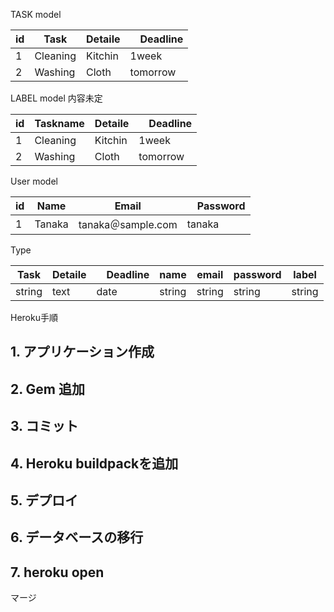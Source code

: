 TASK model

| id |  Task |  Detaile |　Deadline |
| ---- |----| ---- | ----|
|  1  |  Cleaning |  Kitchin  |  1week  |
|  2  |  Washing  |  Cloth  |  tomorrow |

LABEL model 内容未定

|  id  | Taskname  |  Detaile |　Deadline |
| ---- | ----| ----| ---- |
|  1  |  Cleaning |  Kitchin  |  1week  |
|  2  |  Washing  |  Cloth  |  tomorrow |

 User model

|  id  |  Name |  Email |　Password |
| ---- | ---- | ---- | ---- |
|  1  |  Tanaka |  tanaka＠sample.com  |  tanaka  |

Type

|  Task |  Detaile |　Deadline | name |  email | password | label
| ---- |----| ---- | ----| ----|----| ---- |
| string | text | date | string | string | string | string |

Heroku手順
## 1. アプリケーション作成
## 2. Gem 追加
## 3. コミット
## 4. Heroku buildpackを追加
## 5. デプロイ
## 6. データベースの移行
## 7. heroku open

マージ